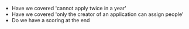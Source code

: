 
* Have we covered 'cannot apply twice in a year'
* Have we covered 'only the creator of an application can assign people'
* Do we have a scoring at the end

